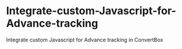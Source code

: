 # Integrate-custom-Javascript-for-Advance-tracking
Integrate custom Javascript for Advance tracking in ConvertBox
